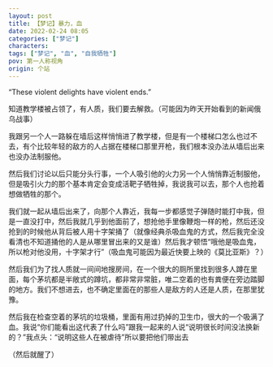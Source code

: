 ```yaml
---
layout: post
title: 【梦记】暴力，血
date: 2022-02-24 08:05
categories: ["梦记"]
characters: 
tags: ["梦记", "血", "自我牺牲"]
pov: 第一人称视角
origin: 个站
---
```


“These violent delights have violent ends.”

知道教学楼被占领了，有人质，我们要去解救。（可能因为昨天开始看到的新闻俄乌战事）

我跟另一个人一路躲在墙后这样悄悄进了教学楼，但是有一个楼梯口怎么也过不去，有个比较年轻的敌方的人占据在楼梯口那里开枪，我们根本没办法从墙后出来也没办法制服他。

然后我们讨论以后只能分头行事，一个人吸引他的火力另一个人悄悄靠近制服他，但是吸引火力的那个基本肯定会变成活靶子牺牲掉，我说我可以去，那个人也抢着想做牺牲的那个。

我们就一起从墙后出来了，向那个人靠近，我每一步都感觉子弹随时能打中我，但是一直没打中，然后我就几乎到他面前了，想抢他手里像鞭炮一样的枪，然后还没抢到的时候他从背后被人用十字架捅了（就像经典杀吸血鬼的方式，然后我完全没看清也不知道捅他的人是从哪里冒出来的又是谁）然后我才顿悟“哦他是吸血鬼，所以枪对他没用，十字架才行”（吸血鬼可能因为最近快要上映的《莫比亚斯》？）

然后我们为了找人质就一间间地搜房间，在一个很大的厕所里找到很多人蹲在里面，每个茅坑都是半敞式的蹲坑，都非常非常脏，唯二空着的也有粪便在旁边踏脚的地方。我们不想进去，也不确定里面在的那些人是敌方的人还是人质，在那里犹豫。

然后我在检查空着的茅坑的垃圾桶，里面有用过扔掉的卫生巾，很大的一个吸满了血。我说“你们能看出这代表了什么吗”跟我一起来的人说“说明很长时间没法换新的？”我点头：“说明这些人在被虐待”所以要把他们带出去

（然后就醒了）
